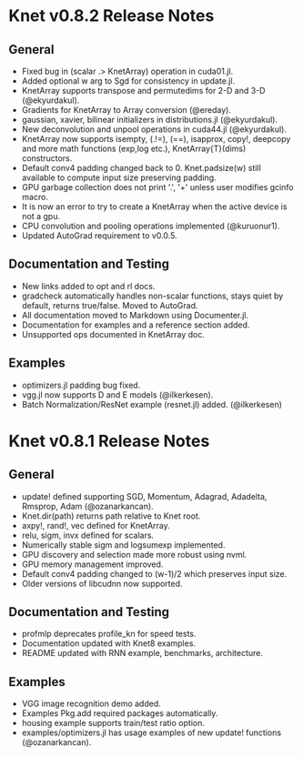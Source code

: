 Knet v0.8.2 Release Notes
=========================

General
-------
* Fixed bug in (scalar .> KnetArray) operation in cuda01.jl.
* Added optional w arg to Sgd for consistency in update.jl.
* KnetArray supports transpose and permutedims for 2-D and 3-D (@ekyurdakul).
* Gradients for KnetArray to Array conversion (@ereday).
* gaussian, xavier, bilinear initializers in distributions.jl (@ekyurdakul).
* New deconvolution and unpool operations in cuda44.jl (@ekyurdakul).
* KnetArray now supports isempty, (.!=), (==), isapprox, copy!, deepcopy and more math functions (exp,log etc.), KnetArray{T}(dims) constructors.
* Default conv4 padding changed back to 0. Knet.padsize(w) still available to compute input size preserving padding.
* GPU garbage collection does not print '.', '+' unless user modifies gcinfo macro.
* It is now an error to try to create a KnetArray when the active device is not a gpu.
* CPU convolution and pooling operations implemented (@kuruonur1).
* Updated AutoGrad requirement to v0.0.5.

Documentation and Testing
-------------------------
* New links added to opt and rl docs.
* gradcheck automatically handles non-scalar functions, stays quiet by default, returns true/false. Moved to AutoGrad.
* All documentation moved to Markdown using Documenter.jl.
* Documentation for examples and a reference section added.
* Unsupported ops documented in KnetArray doc.

Examples
--------
* optimizers.jl padding bug fixed.
* vgg.jl now supports D and E models (@ilkerkesen).
* Batch Normalization/ResNet example (resnet.jl) added. (@ilkerkesen)


Knet v0.8.1 Release Notes
=========================

General
-------

* update! defined supporting SGD, Momentum, Adagrad, Adadelta, Rmsprop, Adam (@ozanarkancan).
* Knet.dir(path) returns path relative to Knet root.
* axpy!, rand!, vec defined for KnetArray.
* relu, sigm, invx defined for scalars.
* Numerically stable sigm and logsumexp implemented.
* GPU discovery and selection made more robust using nvml.
* GPU memory management improved.
* Default conv4 padding changed to (w-1)/2 which preserves input size.
* Older versions of libcudnn now supported.

Documentation and Testing
-------------------------

* profmlp deprecates profile_kn for speed tests.
* Documentation updated with Knet8 examples.
* README updated with RNN example, benchmarks, architecture.

Examples
--------

* VGG image recognition demo added.
* Examples Pkg.add required packages automatically.
* housing example supports train/test ratio option.
* examples/optimizers.jl has usage examples of new update! functions (@ozanarkancan).
